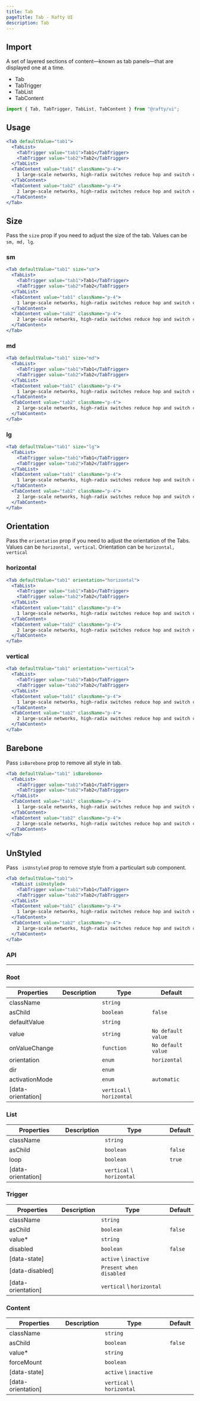 ```yaml
---
title: Tab
pageTitle: Tab - Rafty UI
description: Tab
---
```


## Import

A set of layered sections of content—known as tab panels—that are displayed one at a time.

- Tab
- TabTrigger
- TabList
- TabContent

```jsx
import { Tab, TabTrigger, TabList, TabContent } from "@rafty/ui";
```

## Usage

```jsx
<Tab defaultValue="tab1">
  <TabList>
    <TabTrigger value="tab1">Tab1</TabTrigger>
    <TabTrigger value="tab2">Tab2</TabTrigger>
  </TabList>
  <TabContent value="tab1" className="p-4">
    1 large-scale networks, high-radix switches reduce hop and switch count, which decreases latency and power
  </TabContent>
  <TabContent value="tab2" className="p-4">
    2 large-scale networks, high-radix switches reduce hop and switch count, which decreases latency and power
  </TabContent>
</Tab>
```

## Size

Pass the `size` prop if you need to adjust the size of the tab. Values can be `sm, md, lg`.

### sm

```jsx
<Tab defaultValue="tab1" size="sm">
  <TabList>
    <TabTrigger value="tab1">Tab1</TabTrigger>
    <TabTrigger value="tab2">Tab2</TabTrigger>
  </TabList>
  <TabContent value="tab1" className="p-4">
    1 large-scale networks, high-radix switches reduce hop and switch count, which decreases latency and power
  </TabContent>
  <TabContent value="tab2" className="p-4">
    2 large-scale networks, high-radix switches reduce hop and switch count, which decreases latency and power
  </TabContent>
</Tab>
```

### md

```jsx
<Tab defaultValue="tab1" size="md">
  <TabList>
    <TabTrigger value="tab1">Tab1</TabTrigger>
    <TabTrigger value="tab2">Tab2</TabTrigger>
  </TabList>
  <TabContent value="tab1" className="p-4">
    1 large-scale networks, high-radix switches reduce hop and switch count, which decreases latency and power
  </TabContent>
  <TabContent value="tab2" className="p-4">
    2 large-scale networks, high-radix switches reduce hop and switch count, which decreases latency and power
  </TabContent>
</Tab>
```

### lg

```jsx
<Tab defaultValue="tab1" size="lg">
  <TabList>
    <TabTrigger value="tab1">Tab1</TabTrigger>
    <TabTrigger value="tab2">Tab2</TabTrigger>
  </TabList>
  <TabContent value="tab1" className="p-4">
    1 large-scale networks, high-radix switches reduce hop and switch count, which decreases latency and power
  </TabContent>
  <TabContent value="tab2" className="p-4">
    2 large-scale networks, high-radix switches reduce hop and switch count, which decreases latency and power
  </TabContent>
</Tab>
```

## Orientation

Pass the `orientation` prop if you need to adjust the orientation of the Tabs. Values can be `horizontal, vertical`.
Orientation can be `horizontal, vertical`

### horizontal

```jsx
<Tab defaultValue="tab1" orientation="horizontal">
  <TabList>
    <TabTrigger value="tab1">Tab1</TabTrigger>
    <TabTrigger value="tab2">Tab2</TabTrigger>
  </TabList>
  <TabContent value="tab1" className="p-4">
    1 large-scale networks, high-radix switches reduce hop and switch count, which decreases latency and power
  </TabContent>
  <TabContent value="tab2" className="p-4">
    2 large-scale networks, high-radix switches reduce hop and switch count, which decreases latency and power
  </TabContent>
</Tab>
```

### vertical

```jsx
<Tab defaultValue="tab1" orientation="vertical">
  <TabList>
    <TabTrigger value="tab1">Tab1</TabTrigger>
    <TabTrigger value="tab2">Tab2</TabTrigger>
  </TabList>
  <TabContent value="tab1" className="p-4">
    1 large-scale networks, high-radix switches reduce hop and switch count, which decreases latency and power
  </TabContent>
  <TabContent value="tab2" className="p-4">
    2 large-scale networks, high-radix switches reduce hop and switch count, which decreases latency and power
  </TabContent>
</Tab>
```

## Barebone

Pass `isBarebone` prop to remove all style in tab.

```jsx
<Tab defaultValue="tab1" isBarebone>
  <TabList>
    <TabTrigger value="tab1">Tab1</TabTrigger>
    <TabTrigger value="tab2">Tab2</TabTrigger>
  </TabList>
  <TabContent value="tab1" className="p-4">
    1 large-scale networks, high-radix switches reduce hop and switch count, which decreases latency and power
  </TabContent>
  <TabContent value="tab2" className="p-4">
    2 large-scale networks, high-radix switches reduce hop and switch count, which decreases latency and power
  </TabContent>
</Tab>
```

## UnStyled

Pass ` isUnstyled` prop to remove style from a particulart sub component.

```jsx
<Tab defaultValue="tab1">
  <TabList isUnstyled>
    <TabTrigger value="tab1">Tab1</TabTrigger>
    <TabTrigger value="tab2">Tab2</TabTrigger>
  </TabList>
  <TabContent value="tab1" className="p-4">
    1 large-scale networks, high-radix switches reduce hop and switch count, which decreases latency and power
  </TabContent>
  <TabContent value="tab2" className="p-4">
    2 large-scale networks, high-radix switches reduce hop and switch count, which decreases latency and power
  </TabContent>
</Tab>
```

### API

---

### Root

| Properties         | Description | Type                      | Default            |
| ------------------ | ----------- | ------------------------- | ------------------ |
| className          |             | `string`                  |                    |
| asChild            |             | `boolean`                 | `false`            |
| defaultValue       |             | `string`                  |                    |
| value              |             | `string`                  | `No default value` |
| onValueChange      |             | `function`                | `No default value` |
| orientation        |             | `enum`                    | `horizontal`       |
| dir                |             | `enum`                    |                    |
| activationMode     |             | `enum`                    | `automatic`        |
| [data-orientation] |             | `vertical` \ `horizontal` |                    |

### List

| Properties         | Description | Type                      | Default |
| ------------------ | ----------- | ------------------------- | ------- |
| className          |             | `string`                  |         |
| asChild            |             | `boolean`                 | `false` |
| loop               |             | `boolean`                 | `true`  |
| [data-orientation] |             | `vertical` \ `horizontal` |         |

### Trigger

| Properties         | Description | Type                       | Default |
| ------------------ | ----------- | -------------------------- | ------- |
| className          |             | `string`                   |         |
| asChild            |             | `boolean`                  | `false` |
| value\*            |             | `string`                   |         |
| disabled           |             | `boolean`                  | `false` |
| [data-state]       |             | `active` \ `inactive`      |         |
| [data-disabled]    |             | `Present when disabled   ` |         |
| [data-orientation] |             | `vertical` \ `horizontal`  |         |

### Content

| Properties         | Description | Type                      | Default |
| ------------------ | ----------- | ------------------------- | ------- |
| className          |             | `string`                  |         |
| asChild            |             | `boolean`                 | `false` |
| value\*            |             | `string `                 |         |
| forceMount         |             | `boolean`                 |         |
| [data-state]       |             | `active` \ `inactive`     |         |
| [data-orientation] |             | `vertical` \ `horizontal` |         |
